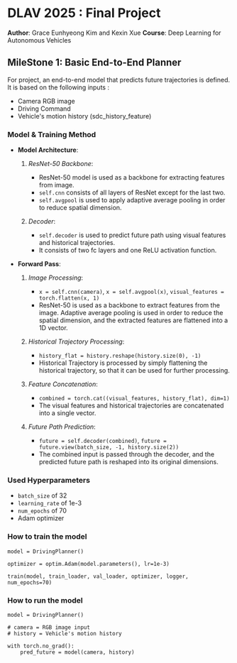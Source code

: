 # DLAV 2025 : Final Project

**Author**: Grace Eunhyeong Kim and Kexin Xue
**Course**: Deep Learning for Autonomous Vehicles

## MileStone 1: Basic End-to-End Planner

For project, an end-to-end model that predicts future trajectories is defined.
It is based on the following inputs :

- Camera RGB image
- Driving Command
- Vehicle's motion history (sdc_history_feature)


### Model & Training Method

- **Model Architecture**:
  1. *ResNet-50 Backbone*:
     - ResNet-50 model is used as a backbone for extracting features from image.
     - `self.cnn` consists of all layers of ResNet except for the last two.
     - `self.avgpool` is used to apply adaptive average pooling in order to reduce spatial dimension.

  2. *Decoder*:
     - `self.decoder` is used to predict future path using visual features and historical trajectories.
     - It consists of two fc layers and one ReLU activation function.


- **Forward Pass**:
  1. *Image Processing*:
     - `x = self.cnn(camera)`, `x = self.avgpool(x)`, `visual_features = torch.flatten(x, 1)`
     - ResNet-50 is used as a backbone to extract features from the image. Adaptive average pooling is used in order to reduce the spatial dimension, and the extracted features are flattened into a 1D vector.

  2. *Historical Trajectory Processing*:
     - `history_flat = history.reshape(history.size(0), -1)`
     - Historical Trajectory is processed by simply flattening the historical trajectory, so that it can be used for further processing.

  3. *Feature Concatenation*:
     - `combined = torch.cat((visual_features, history_flat), dim=1)`
     - The visual features and historical trajectories are concatenated into a single vector.

  4. *Future Path Prediction*:
     - `future = self.decoder(combined)`, `future = future.view(batch_size, -1, history.size(2))`
     - The combined input is passed through the decoder, and the predicted future path is reshaped into its original dimensions.


### Used Hyperparameters
- `batch_size` of 32
- `learning_rate` of 1e-3
- `num_epochs` of 70
- Adam optimizer


### How to train the model
```
model = DrivingPlanner()

optimizer = optim.Adam(model.parameters(), lr=1e-3)

train(model, train_loader, val_loader, optimizer, logger, num_epochs=70)
```


### How to run the model
```
model = DrivingPlanner()

# camera = RGB image input
# history = Vehicle's motion history

with torch.no_grad():
    pred_future = model(camera, history)
```